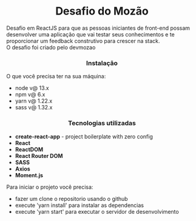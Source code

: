 <h1 align="center">Desafio do Mozão</h1>

<p >Desafio em ReactJS para que as pessoas iniciantes de front-end possam desenvolver uma aplicação que vai testar seus conhecimentos e te proporcionar um feedback construtivo para crescer na stack.
<br/>
O desafio foi criado pelo devmozao</p>

<h3 align="center">Instalação</h3>


<p>O que você precisa ter na sua máquina:</p>
<ul>
    <li>node v@ 13.x</li>
    <li>npm v@ 6.x</li>
    <li>yarn v@ 1.22.x</li>
    <li>sass v@ 1.32.x</li>
</ul>


   <h3 align="center">Tecnologias utilizadas</h3>

<ul>
    <li><strong>create-react-app</strong> - project boilerplate with zero config</li>
    <li><strong>React</strong></li>
    <li><strong>ReactDOM</strong></li>
    <li><strong>React Router DOM</strong></li>
    <li><strong>SASS</strong></li>
    <li><strong>Axios</strong></li>
    <li><strong>Moment.js</strong></li>
</ul>

<p>Para iniciar o projeto você precisa:</p>
<ul>
    <li>fazer um clone o repositorio usando o github</li>
    <li>execute 'yarn install' para instalar as dependencias</li>
    <li>execute 'yarn start' para executar o servidor de desenvolvimento</li>
</ul>

